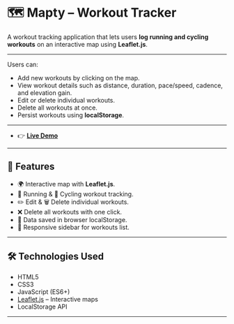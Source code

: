 # 🗺️ Mapty – Workout Tracker

A workout tracking application that lets users **log running and cycling workouts** on an interactive map using **Leaflet.js**.

---

Users can:
- Add new workouts by clicking on the map.
- View workout details such as distance, duration, pace/speed, cadence, and elevation gain.
- Edit or delete individual workouts.
- Delete all workouts at once.
- Persist workouts using **localStorage**.
  
---

- 👉 **[Live Demo](https://YOUR-USERNAME.github.io/mapty/)**

---

## 🚀 Features
- 🌍 Interactive map with **Leaflet.js**.
- 🏃 Running & 🚴 Cycling workout tracking.
- ✏️ Edit & 🗑 Delete individual workouts.
- ❌ Delete all workouts with one click.
- 💾 Data saved in browser localStorage.
- 📱 Responsive sidebar for workouts list.

---

## 🛠️ Technologies Used
- HTML5
- CSS3
- JavaScript (ES6+)
- [Leaflet.js](https://leafletjs.com/) – Interactive maps
- LocalStorage API

---
